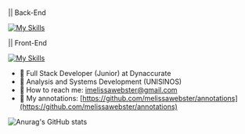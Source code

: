 ### 

|| Back-End <p></p>
[![My Skills](https://skills.thijs.gg/icons?i=python,django,fastapi,postgresql)](https://skills.thijs.gg) <br>

|| Front-End <p></p>
[![My Skills](https://skills.thijs.gg/icons?i=react,javascript,typescript,bootstrap)](https://skills.thijs.gg) <br>

- 📝 Full Stack Developer (Junior) at Dynaccurate
- 📝 Analysis and Systems Development (UNISINOS)
- 📝 How to reach me: imelissawebster@gmail.com
- 📝 My annotations: [https://github.com/melissawebster/annotations](https://github.com/melissawebster/annotations)

![Anurag's GitHub stats](https://github-readme-stats.vercel.app/api?username=melissawebster&show_icons=true&theme=prussian)<p></p>


